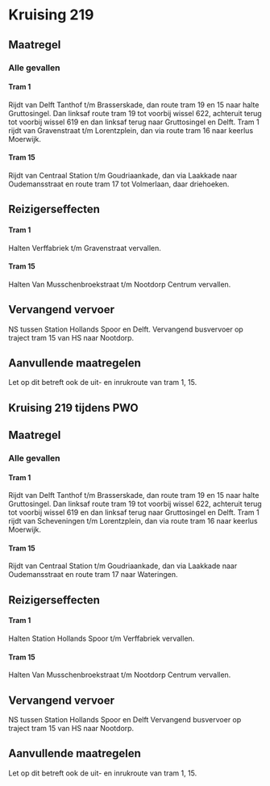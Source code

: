 # Kruising 219 
## Maatregel
### Alle gevallen

#### Tram 1
Rijdt van Delft Tanthof t/m Brasserskade, dan route tram 19 en 15 naar halte Gruttosingel. Dan linksaf route tram 19 tot voorbij wissel 622, achteruit terug tot voorbij wissel 619 en dan linksaf terug naar Gruttosingel en Delft.
Tram 1 rijdt van Gravenstraat t/m Lorentzplein, dan via route tram 16 naar keerlus Moerwijk.

#### Tram 15
Rijdt van Centraal Station t/m Goudriaankade, dan via Laakkade naar Oudemansstraat en route tram 17 tot Volmerlaan, daar driehoeken.

## Reizigerseffecten

#### Tram 1
Halten Verffabriek t/m Gravenstraat vervallen.

#### Tram 15
Halten Van Musschenbroekstraat t/m Nootdorp Centrum vervallen.

## Vervangend vervoer
NS tussen Station Hollands Spoor en Delft.
Vervangend busvervoer op traject tram 15 van HS naar Nootdorp.

## Aanvullende maatregelen
Let op dit betreft ook de uit- en inrukroute van tram 1, 15.

## Kruising 219 tijdens PWO
## Maatregel
### Alle gevallen

#### Tram 1
Rijdt van Delft Tanthof t/m Brasserskade, dan route tram 19 en 15 naar halte Gruttosingel. Dan linksaf route tram 19 tot voorbij wissel 622, achteruit terug tot voorbij wissel 619 en dan linksaf terug naar Gruttosingel en Delft.
Tram 1 rijdt van Scheveningen t/m Lorentzplein, dan via route tram 16 naar keerlus Moerwijk.

#### Tram 15
Rijdt van Centraal Station t/m Goudriaankade, dan via Laakkade naar Oudemansstraat en route tram 17 naar Wateringen.

## Reizigerseffecten

#### Tram 1
Halten Station Hollands Spoor t/m Verffabriek vervallen.

#### Tram 15
Halten Van Musschenbroekstraat t/m Nootdorp Centrum vervallen.

## Vervangend vervoer
NS tussen Station Hollands Spoor en Delft
Vervangend busvervoer op traject tram 15 van HS naar Nootdorp.

## Aanvullende maatregelen
Let op dit betreft ook de uit- en inrukroute van tram 1, 15.
